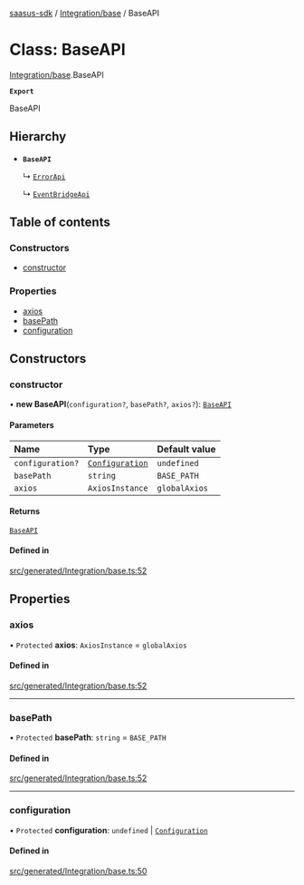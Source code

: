 [saasus-sdk](../README.md) / [Integration/base](../modules/Integration_base.md) / BaseAPI

# Class: BaseAPI

[Integration/base](../modules/Integration_base.md).BaseAPI

**`Export`**

BaseAPI

## Hierarchy

- **`BaseAPI`**

  ↳ [`ErrorApi`](Integration_api.ErrorApi.md)

  ↳ [`EventBridgeApi`](Integration_api.EventBridgeApi.md)

## Table of contents

### Constructors

- [constructor](Integration_base.BaseAPI.md#constructor)

### Properties

- [axios](Integration_base.BaseAPI.md#axios)
- [basePath](Integration_base.BaseAPI.md#basepath)
- [configuration](Integration_base.BaseAPI.md#configuration)

## Constructors

### constructor

• **new BaseAPI**(`configuration?`, `basePath?`, `axios?`): [`BaseAPI`](Integration_base.BaseAPI.md)

#### Parameters

| Name | Type | Default value |
| :------ | :------ | :------ |
| `configuration?` | [`Configuration`](Integration_configuration.Configuration.md) | `undefined` |
| `basePath` | `string` | `BASE_PATH` |
| `axios` | `AxiosInstance` | `globalAxios` |

#### Returns

[`BaseAPI`](Integration_base.BaseAPI.md)

#### Defined in

[src/generated/Integration/base.ts:52](https://github.com/saasus-platform/saasus-sdk-javascript/blob/2c78b0a/src/generated/Integration/base.ts#L52)

## Properties

### axios

• `Protected` **axios**: `AxiosInstance` = `globalAxios`

#### Defined in

[src/generated/Integration/base.ts:52](https://github.com/saasus-platform/saasus-sdk-javascript/blob/2c78b0a/src/generated/Integration/base.ts#L52)

___

### basePath

• `Protected` **basePath**: `string` = `BASE_PATH`

#### Defined in

[src/generated/Integration/base.ts:52](https://github.com/saasus-platform/saasus-sdk-javascript/blob/2c78b0a/src/generated/Integration/base.ts#L52)

___

### configuration

• `Protected` **configuration**: `undefined` \| [`Configuration`](Integration_configuration.Configuration.md)

#### Defined in

[src/generated/Integration/base.ts:50](https://github.com/saasus-platform/saasus-sdk-javascript/blob/2c78b0a/src/generated/Integration/base.ts#L50)
